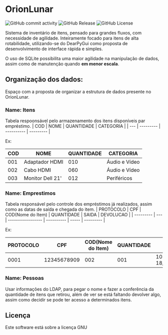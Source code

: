 
# OrionLunar
![GitHub commit activity](https://img.shields.io/github/commit-activity/t/LucasPHernandes/OrionLunar)
![GitHub Release](https://img.shields.io/github/v/release/LucasPHernandes/OrionLunar?include_prereleases&sort=date&display_name=release)
![GitHub License](https://img.shields.io/github/license/LucasPHernandes/OrionLunar)

Sistema de inventário de itens, pensado para grandes fluxos, com necessidade de agilidade.
Inteiramente focado para itens de alta rotabilidade, utilizando-se do DearPyGui como proposta de
desenvolvimento de interface rápida e simples.

O uso de SQLite possibilita uma maior agilidade na manipulação de dados, assim como de manutenção
quando **em menor escala**.



## Organização dos dados:
Espaço com a proposta de organizar a estrutura de dados presente no OrionLunar.
### Name: Itens
Tabela respoonsável pelo armazenamento dos itens disponíveis par empréstimo.
| COD | NOME      | QUANTIDADE | CATEGORIA |
| --- | --------- | ---------- | --------- |

Ex:

| COD | NOME             | QUANTIDADE | CATEGORIA     |
| --- | ---------------  | ---------- | ------------- |
| 001 | Adaptador HDMI   | 010        | Áudio e Vídeo |
| 002 | Cabo HDMI        | 060        | Áudio e Vídeo |
| 003 | Monitor Dell 21' | 012        | Periféricos   |


### Name: Emprestimos
Tabela responsável pelo controle dos empréstimos já realizados, assim como as datas de saída e chegada do item.
| PROTOCOLO | CPF | COD(Nome do Item) | QUANTIDADE | SAIDA | DEVOLUCAO |
| --------- | --- | ----------------- | ---------- | ----- | --------- |

Ex:

| PROTOCOLO | CPF         | COD(Nome do Item) | QUANTIDADE | SAIDA            | DEVOLUCAO |
| --------- | ----------- | ------------------ | ---------- | ---------------- | --------- |
|   0001    | 12345678909 |        002         |    001     | 10:06 18/01/2024 |    NÃO    |

### Name: Pessoas
Usar informações do LDAP, para pegar o nome e fazer a conferência da quantidade de itens que retirou,
além de ver se está faltando devolver algo, assim como decidir se pode ter acesso a determinados itens.

## Licença
Este software está sobre a licença GNU